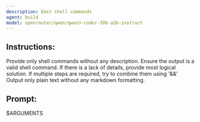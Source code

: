```yaml
---
description: Emit shell commands
agent: build
model: openrouter/qwen/qwen3-coder-30b-a3b-instruct
---
```


## Instructions:
Provide only shell commands without any description.
Ensure the output is a valid shell command.
If there is a lack of details, provide most logical solution.
If multiple steps are required, try to combine them using '&&'
Output only plain text without any markdown formatting.

## Prompt:
$ARGUMENTS

